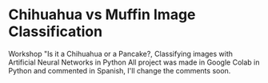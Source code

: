 # Chihuahua vs Muffin Image Classification
 Workshop "Is it a Chihuahua or a Pancake?, Classifying images with Artificial Neural Networks in Python
 All project was made in Google Colab in Python and commented in Spanish, I'll change the comments soon.
